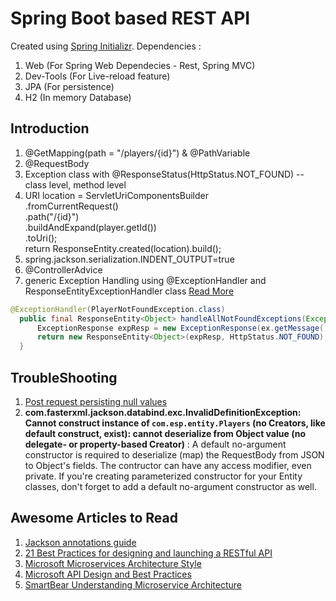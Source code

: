 # Spring Boot based REST API
Created using [Spring Initializr](http://start.spring.io/). Dependencies :
1. Web (For Spring Web Dependecies - Rest, Spring MVC)             
2. Dev-Tools (For Live-reload feature)        
3. JPA (For persistence)       
4. H2 (In memory Database)      
 
## Introduction

1. @GetMapping(path = "/players/{id}")  & @PathVariable                                  
2. @RequestBody                                    
3. Exception class with @ResponseStatus(HttpStatus.NOT_FOUND) -- class level, method level             
4. URI location = ServletUriComponentsBuilder                         
		.fromCurrentRequest()                 
		.path("/{id}")                        
		.buildAndExpand(player.getId())                  
		.toUri();                               
		return ResponseEntity.created(location).build();                    
  5. spring.jackson.serialization.INDENT_OUTPUT=true
  6. @ControllerAdvice
  7. generic Exception Handling using @ExceptionHandler and ResponseEntityExceptionHandler class [Read More](https://dzone.com/articles/global-exception-handling-with-controlleradvice)                        
  ```java
  @ExceptionHandler(PlayerNotFoundException.class)
	public final ResponseEntity<Object> handleAllNotFoundExceptions(Exception ex, WebRequest request) throws Exception {
		ExceptionResponse expResp = new ExceptionResponse(ex.getMessage(), request.getDescription(false), new Date());
		return new ResponseEntity<Object>(expResp, HttpStatus.NOT_FOUND);
	}
  ```


## TroubleShooting 
1. [Post request persisting null values](https://stackoverflow.com/questions/38935912/requestbody-is-getting-null-values)
2. __com.fasterxml.jackson.databind.exc.InvalidDefinitionException: Cannot construct instance of `com.esp.entity.Players` (no Creators, like default construct, exist): cannot deserialize from Object value (no delegate- or property-based Creator)__ : A default no-argument constructor is required to deserialize (map) the RequestBody from JSON to Object's fields. The contructor can have any access modifier, even private. If you're creating parameterized constructor for your Entity classes, don't forget to add a default no-argument constructor as well.        

## Awesome Articles to Read
1. [Jackson annotations guide](https://www.baeldung.com/jackson-annotations)        
2. [21 Best Practices for designing and launching a RESTful API](https://www.snyxius.com/21-best-practices-designing-launching-restful-api/)          
3. [Microsoft Microservices Architecture Style](https://docs.microsoft.com/en-us/azure/architecture/guide/architecture-styles/microservices)      
4. [Microsoft API Design and Best Practices](https://docs.microsoft.com/en-us/azure/architecture/best-practices/api-design)
5. [SmartBear Understanding Microservice Architecture](https://smartbear.com/learn/api-design/what-are-microservices/)
